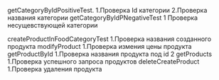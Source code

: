 getCategoryByIdPositiveTest. 1.Проверка Id категории 2.Проверка названия категории getCategoryByIdPNegativeTest 1 Проверка несущевствующей категории

createProductInFoodCategoryTest 1.Проверка названия созданного продукта modifyProduct 1.Проверка измения цены продукта getProductById 1.Проверка названия продукта под id 2 getProducts 1.Проверка успешного запроса продуктов deleteCreateProduct 1.Проверка удаления продукта

